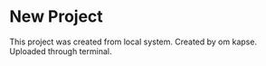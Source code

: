 # New Project

This project was created from local system.
Created by om kapse.
Uploaded through terminal.